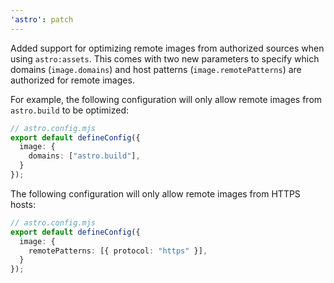 ```yaml
---
'astro': patch
---
```


Added support for optimizing remote images from authorized sources when using `astro:assets`. This comes with two new parameters to specify which domains (`image.domains`) and host patterns (`image.remotePatterns`) are authorized for remote images.

For example, the following configuration will only allow remote images from `astro.build` to be optimized:

```ts
// astro.config.mjs
export default defineConfig({
  image: {
    domains: ["astro.build"],
  }
});
```

The following configuration will only allow remote images from HTTPS hosts:

```ts
// astro.config.mjs
export default defineConfig({
  image: {
    remotePatterns: [{ protocol: "https" }],
  }
});
```
